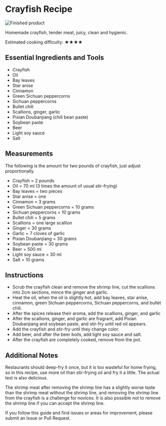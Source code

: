 # Crayfish Recipe

![Finished product](./成品.jpg)

Homemade crayfish, tender meat, juicy, clean and hygienic.

Estimated cooking difficulty: ★★★★

## Essential Ingredients and Tools

- Crayfish
- Oil
- Bay leaves
- Star anise
- Cinnamon
- Green Sichuan peppercorns
- Sichuan peppercorns
- Bullet chili
- Scallions, ginger, garlic
- Pixian Doubanjiang (chili bean paste)
- Soybean paste
- Beer
- Light soy sauce
- Salt

## Measurements

The following is the amount for two pounds of crayfish, just adjust proportionally.

- Crayfish = 2 pounds
- Oil = 70 ml (3 times the amount of usual stir-frying)
- Bay leaves = two pieces
- Star anise = one
- Cinnamon = 3 grams
- Green Sichuan peppercorns = 10 grams
- Sichuan peppercorns = 10 grams
- Bullet chili = 5 grams
- Scallions = one large scallion
- Ginger = 30 grams
- Garlic = 7 cloves of garlic
- Pixian Doubanjiang = 30 grams
- Soybean paste = 30 grams
- Beer = 500 ml
- Light soy sauce = 30 ml
- Salt = 10 grams

## Instructions

- Scrub the crayfish clean and remove the shrimp line, cut the scallions into 2cm sections, mince the ginger and garlic.
- Heat the oil, when the oil is slightly hot, add bay leaves, star anise, cinnamon, green Sichuan peppercorns, Sichuan peppercorns, and bullet chili.
- After the spices release their aroma, add the scallions, ginger, and garlic
- After the scallions, ginger, and garlic are fragrant, add Pixian Doubanjiang and soybean paste, and stir-fry until red oil appears.
- Add the crayfish and stir-fry until they change color.
- Add beer, and after the beer boils, add light soy sauce and salt.
- After the crayfish are completely cooked, remove from the pot.

## Additional Notes

Restaurants should deep-fry it once, but it is too wasteful for home frying, so in this recipe, use more oil than stir-frying oil and fry it a little. The actual test is also delicious.

The shrimp meat after removing the shrimp line has a slightly worse taste than the shrimp meat without the shrimp line, and removing the shrimp line from the crayfish is a challenge for novices. It is also possible not to remove the shrimp line if you can accept the shrimp line.

If you follow this guide and find issues or areas for improvement, please submit an Issue or Pull Request.
